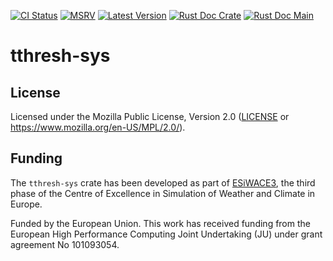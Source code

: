 [![CI Status]][workflow] [![MSRV]][repo] [![Latest Version]][crates.io] [![Rust Doc Crate]][docs.rs] [![Rust Doc Main]][docs]

[CI Status]: https://img.shields.io/github/actions/workflow/status/juntyr/tthresh-rs/ci.yml?branch=main
[workflow]: https://github.com/juntyr/tthresh-rs/actions/workflows/ci.yml?query=branch%3Amain

[MSRV]: https://img.shields.io/badge/MSRV-1.76.0-blue
[repo]: https://github.com/juntyr/tthresh-rs

[Latest Version]: https://img.shields.io/crates/v/tthresh-sys
[crates.io]: https://crates.io/crates/tthresh-sys

[Rust Doc Crate]: https://img.shields.io/docsrs/tthresh-sys
[docs.rs]: https://docs.rs/tthresh-sys/

[Rust Doc Main]: https://img.shields.io/badge/docs-main-blue
[docs]: https://juntyr.github.io/tthresh-rs/tthresh_sys

# tthresh-sys

## License

Licensed under the Mozilla Public License, Version 2.0 ([LICENSE](LICENSE) or https://www.mozilla.org/en-US/MPL/2.0/).

## Funding

The `tthresh-sys` crate has been developed as part of [ESiWACE3](https://www.esiwace.eu), the third phase of the Centre of Excellence in Simulation of Weather and Climate in Europe.

Funded by the European Union. This work has received funding from the European High Performance Computing Joint Undertaking (JU) under grant agreement No 101093054.
